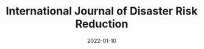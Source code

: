 ---
date: 2022-01-10
##
title:    International Journal of Disaster Risk Reduction 
## Titel der Publikation, beispielweise The Lancet.
##
authors: 'Li, Y, Su, S, Luo, B, et al.'
##
status:   default
##
en:
  subtitle:   'Physical activity and depressive symptoms among community-dwelling older adults in the COVID-19 pandemic era: A three-wave cross-lagged study'
  ##
  description: 'The aim of the study is to determine the trajectories of physical activity and depressive symptoms and their reciprocal relationship among community-dwelling older adults in the COVID-19 pandemic era. The study population consisted of a cohort of 511 participants aged 60 years and over, who were recruited from eight community health centers in Yaan, China. The Physical Activity Scale for the Elderly and the Patient Health Questionnaire were respectively used to measure physical activity and depressive symptoms at three time points: before the COVID-19 outbreak (T0), during the outbreak period (T1), and after the subsidence of COVID-19 (T2). The results revealed that physical activity and depressive symptoms fluctuated substantially across T0, T1, and T2. In addition, more severe depressive symptoms at T0 and T1 were significantly associated with lower levels of physical activity at T1 and T2, but the obverse direction of physical activity being associated with subsequent depressive symptoms was not observed in the current study. These findings highlight the importance of supporting old people to remain physically active and combat mental distress early in a pandemic, and prevention and management of depressive symptoms may also be beneficial to promote physical activity.'
  ## 
  tags:    [physical activity, depressive symptoms, older adults, COVID-19, cross-lagged panel model, longitudinal design]
## 
de: 
  ##
  subtitle:   'Körperliche Aktivität und depressive Symptome bei in der Gemeinschaft lebenden älteren Erwachsenen in der Ära der COVID-19-Pandemie: Eine dreiwellige Cross-Lagged-Studie '
  ##
  description: 'Ziel der Studie ist es, den Verlauf von körperlicher Aktivität und depressiven Symptomen sowie deren wechselseitige Beziehung bei in der Gemeinschaft lebenden älteren Erwachsenen in der COVID-19-Pandemie-Ära zu bestimmen. Die Studienpopulation bestand aus einer Kohorte von 511 Teilnehmern im Alter von 60 Jahren und älter, die aus acht kommunalen Gesundheitszentren in Yaan, China, rekrutiert wurden. Mit der Physical Activity Scale for the Elderly und dem Patient Health Questionnaire wurden die körperliche Aktivität und die depressiven Symptome zu drei Zeitpunkten gemessen: vor dem Ausbruch von COVID-19 (T0), während des Ausbruchs (T1) und nach dem Abklingen von COVID-19 (T2). Die Ergebnisse zeigten, dass die körperliche Aktivität und die depressiven Symptome zwischen T0, T1 und T2 erheblich schwankten. Darüber hinaus waren schwerere depressive Symptome zu T0 und T1 signifikant mit einem niedrigeren Niveau an körperlicher Aktivität zu T1 und T2 verbunden, aber die umgekehrte Richtung, dass körperliche Aktivität mit späteren depressiven Symptomen verbunden ist, wurde in der aktuellen Studie nicht beobachtet. Diese Ergebnisse unterstreichen, wie wichtig es ist, alte Menschen dabei zu unterstützen, körperlich aktiv zu bleiben und psychische Belastungen frühzeitig zu bekämpfen, und die Prävention und Behandlung depressiver Symptome kann auch zur Förderung körperlicher Aktivität beitragen.'
  ## 
  ##
  tags:     [körperliche Aktivität, depressive Symptome, ältere Erwachsene, COVID-19, Cross-Lagged-Panel-Modell, Längsschnittdesign]
##
group:  "Interventions"
##
credit:      https://doi.org/10.1016/j.ijdrr.2022.102793
##
## 2020-09-30_10.1038_s41590-020-00808-x.md
---